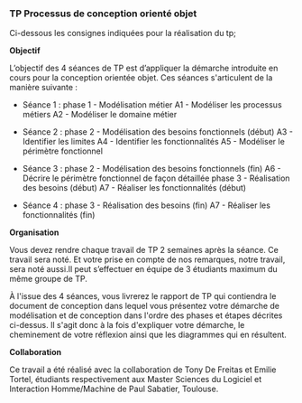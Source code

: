 ### TP Processus de conception orienté objet

Ci-dessous les consignes indiquées pour la réalisation du tp;

**Objectif**

L’objectif des 4 séances de TP est d’appliquer la démarche introduite en cours pour la
conception orientée objet. Ces séances s'articulent de la manière suivante :

- Séance 1 : phase 1 - Modélisation métier
A1 - Modéliser les processus métiers
A2 - Modéliser le domaine métier

- Séance 2 : phase 2 - Modélisation des besoins fonctionnels (début)
A3 - Identifier les limites
A4 - Identifier les fonctionnalités
A5 - Modéliser le périmètre fonctionnel

- Séance 3 : phase 2 - Modélisation des besoins fonctionnels (fin)
A6 - Décrire le périmètre fonctionnel de façon détaillée
phase 3 - Réalisation des besoins (début)
A7 - Réaliser les fonctionnalités (début)

- Séance 4 : phase 3 - Réalisation des besoins (fin)
A7 - Réaliser les fonctionnalités (fin)


**Organisation**

Vous devez rendre chaque travail de TP 2 semaines après la séance. Ce travail sera noté. Et votre prise en compte de nos remarques, notre travail, sera noté aussi.Il peut s’effectuer en équipe de 3 étudiants maximum du même groupe de TP.

À l'issue des 4 séances, vous livrerez le rapport de TP qui contiendra le document de
conception dans lequel vous présentez votre démarche de modélisation et de conception
dans l'ordre des phases et étapes décrites ci-dessus. Il s'agit donc à la fois d'expliquer
votre démarche, le cheminement de votre réflexion ainsi que les diagrammes qui en
résultent.


**Collaboration**

Ce travail a été réalisé avec la collaboration de Tony De Freitas et Emilie Tortel, étudiants respectivement aux Master Sciences du Logiciel et Interaction Homme/Machine de Paul Sabatier, Toulouse.
